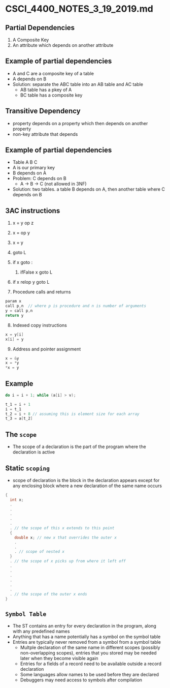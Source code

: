 # CSCI_4400_NOTES_3_19_2019.md

## Partial Dependencies

1. A Composite Key
2. An attribute which depends on another attribute

## Example of partial dependencies

* A and C are a composite key of a table
* A depends on B
* Solution: separate the ABC table into an AB table and AC table
  * AB table has a pkey of A
  * BC table has a composite key 

## Transitive Dependency

* property depends on a property which then depends on another property
* non-key attribute that depends

## Example of partial dependencies

* Table A B C
* A is our primary key
* B depends on A
* Problem: C depends on B
  * A -> B -> C (not allowed in 3NF)
* Solution: two tables. a table B depends on A, then another table where C depends on B

## 3AC instructions

1. x = y op z
2. x = op y
3. x = y
4. goto L
5. if x goto :
    1. ifFalse x goto L
6. if x relop y goto L

7. Procedure calls and returns

```c
param x
call p,n  // where p is procedure and n is number of arguments
y = call p,n
return y
```

8. Indexed copy instructions

```c
x = y[i]
x[i] = y
```

9. Address and pointer assignment

```c
x = &y
x = *y
*x = y
```

## Example

```c
do i = i + 1; while (a[i] > v);
```

```c
t_1 = i + 1
i = t_1
t_2 = i + 8 // assuming this is element size for each array
t_3 = a[t_2]
```

## The `scope`

* The scope of a declaration is the part of the program where the declaration is active

## Static `scoping`

* scope of declaration is the block in the declaration appears except for any enclosing block where a new declaration of the same name occurs

```c
{
  int x;
  .
  .
  .
  .
  .
  . // the scope of this x extends to this point 
  {
    double x; // new x that overrides the outer x
    .
    .
    . // scope of nested x 
  }
  . // the scope of x picks up from where it left off
  .
  .
  .
  .
  .
  .
  . // the scope of the outer x ends
}
```

## `Symbol Table`

* The ST contains an entry for every declaration in the program, along with any predefined names
* Anything that has a name potentially has a symbol on the symbol table
* Entries are typically never removed from a symbol from a symbol table
  * Multple declaration of the same name in different scopes (possibly non-overlapping scopes), entries that you stored may be needed later when they become visible again
  * Entries for a fields of a record need to be available outside a record declaration
  * Some languages allow names to be used before they are declared
  * Debuggers may need access to symbols after compilation